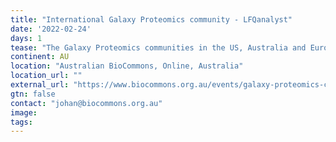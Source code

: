 ```yaml
---
title: "International Galaxy Proteomics community - LFQanalyst"
date: '2022-02-24'
days: 1
tease: "The Galaxy Proteomics communities in the US, Australia and Europe regularly come together online to talk about topics of shared interest."
continent: AU
location: "Australian BioCommons, Online, Australia"
location_url: ""
external_url: "https://www.biocommons.org.au/events/galaxy-proteomics-community"
gtn: false
contact: "johan@biocommons.org.au"
image: 
tags:
---
```

